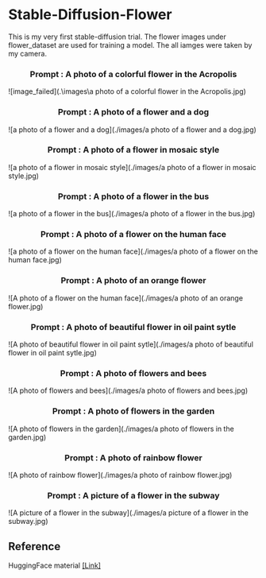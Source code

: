 # Stable-Diffusion-Flower

This is my very first stable-diffusion trial. The flower images under flower_dataset are used for training a model. The all iamges were taken by my camera.

<h3 align="center">Prompt : A photo of a colorful flower in the Acropolis</h3>
![image_failed](.\images\a photo of a colorful flower in the Acropolis.jpg)

<h3 align="center">Prompt : A photo of a flower and a dog</h3>
![a photo of a flower and a dog](./images/a photo of a flower and a dog.jpg)

<h3 align="center">Prompt : A photo of a flower in mosaic style</h3>
![a photo of a flower in mosaic style](./images/a photo of a flower in mosaic style.jpg)

<h3 align="center">Prompt : A photo of a flower in the bus</h3>
![a photo of a flower in the bus](./images/a photo of a flower in the bus.jpg)

<h3 align="center">Prompt : A photo of a flower on the human face</h3>
![a photo of a flower on the human face](./images/a photo of a flower on the human face.jpg)

<h3 align="center">Prompt : A photo of an orange flower</h3>
![A photo of a flower on the human face](./images/a photo of an orange flower.jpg)

<h3 align="center">Prompt : A photo of beautiful flower in oil paint sytle</h3>
![A photo of beautiful flower in oil paint sytle](./images/a photo of beautiful flower in oil paint sytle.jpg)

<h3 align="center">Prompt : A photo of flowers and bees</h3>
![A photo of flowers and bees](./images/a photo of flowers and bees.jpg)

<h3 align="center">Prompt : A photo of flowers in the garden</h3>
![A photo of flowers in the garden](./images/a photo of flowers in the garden.jpg)

<h3 align="center">Prompt : A photo of rainbow flower</h3>
![A photo of rainbow flower](./images/a photo of rainbow flower.jpg)

<h3 align="center">Prompt : A picture of a flower in the subway</h3>
![A picture of a flower in the subway](./images/a picture of a flower in the subway.jpg)

## Reference
HuggingFace material [[Link]](https://github.com/huggingface/diffusion-models-class/tree/main/unit3)

